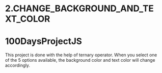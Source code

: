 # 2.CHANGE_BACKGROUND_AND_TEXT_COLOR
# 100DaysProjectJS
This project is done with the help of ternary operator. When you select one of the 5 options available, the background color and text color will change accordingly.